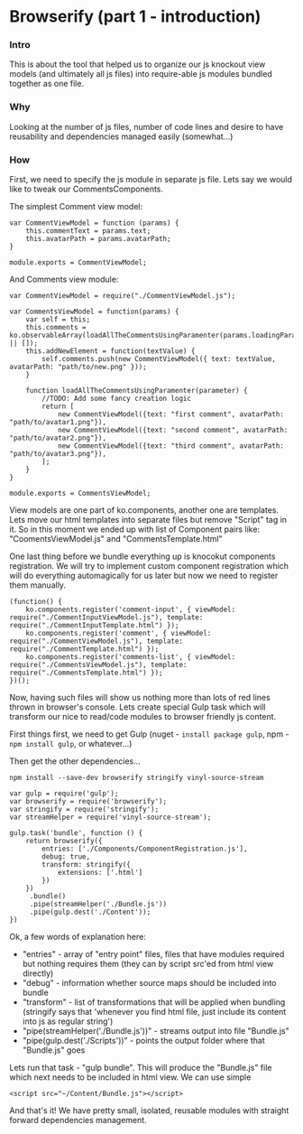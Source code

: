 # Browserify (part 1 - introduction)

### Intro

This is about the tool that helped us to organize our js knockout view models (and ultimately all js files) into require-able js modules bundled together as one file.

### Why

Looking at the number of js files, number of code lines and desire to have reusability and dependencies managed easily (somewhat...)

### How

First, we need to specify the js module in separate js file. Lets say we would like to tweak our CommentsComponents.

The simplest Comment view model:
```
var CommentViewModel = function (params) {
    this.commentText = params.text;
    this.avatarPath = params.avatarPath;
}

module.exports = CommentViewModel;
```

And Comments view module:
```
var CommentViewModel = require("./CommentViewModel.js");

var CommentsViewModel = function(params) {
    var self = this;
    this.comments = ko.observableArray(loadAllTheCommentsUsingParamenter(params.loadingParameter) || []);
    this.addNewElement = function(textValue) {
        self.comments.push(new CommentViewModel({ text: textValue, avatarPath: "path/to/new.png" }));
    }

    function loadAllTheCommentsUsingParamenter(parameter) {
        //TODO: Add some fancy creation logic
        return [
            new CommentViewModel({text: "first comment", avatarPath: "path/to/avatar1.png"}),
            new CommentViewModel({text: "second comment", avatarPath: "path/to/avatar2.png"}),
            new CommentViewModel({text: "third comment", avatarPath: "path/to/avatar3.png"}),
        ];
    }
}

module.exports = CommentsViewModel;
```

View models are one part of ko.components, another one are templates. Lets move our html templates into separate files but remove "Script" tag in it.
So in this moment we ended up with list of Component pairs like: "CoomentsViewModel.js" and "CommentsTemplate.html"

One last thing before we bundle everything up is knocokut components registration. We will try to implement custom component registration which will do everything automagically for us later but now we need to register them manually.
```
(function() {
    ko.components.register('comment-input', { viewModel: require("./CommentInputViewModel.js"), template: require("./CommentInputTemplate.html") });
    ko.components.register('comment', { viewModel: require("./CommentViewModel.js"), template: require("./CommentTemplate.html") });
    ko.components.register('comments-list', { viewModel: require("./CommentsViewModel.js"), template: require("./CommentsTemplate.html") });
})();
```

Now, having such files will show us nothing more than lots of red lines thrown in browser's console. Lets create special Gulp task which will transform our nice to read/code modules to browser friendly js content.

First things first, we need to get Gulp (nuget - `install package gulp`, npm - `npm install gulp`, or whatever...)

Then get the other dependencies...

`npm install --save-dev browserify stringify vinyl-source-stream`

```
var gulp = require('gulp');
var browserify = require('browserify');
var stringify = require('stringify');
var streamHelper = require('vinyl-source-stream');

gulp.task('bundle', function () {
    return browserify({
        entries: ['./Components/ComponentRegistration.js'],
        debug: true,
        transform: stringify({
            extensions: ['.html']
        })
    })
     .bundle()
     .pipe(streamHelper('./Bundle.js'))
     .pipe(gulp.dest('./Content'));
})
```

Ok, a few words of explanation here:

+ "entries" - array of "entry point" files, files that have modules required but nothing requires them (they can by script src'ed from html view directly)
+ "debug" - information whether source maps should be included into bundle
+ "transform" - list of transformations that will be applied when bundling (stringify says that 'whenever you find html file, just include its content into js as regular string')
+ "pipe(streamHelper('./Bundle.js'))" - streams output into file "Bundle.js"
+ "pipe(gulp.dest('./Scripts'))" - points the output folder where that "Bundle.js" goes

Lets run that task - "gulp bundle". This will produce the "Bundle.js" file which next needs to be included in html view. We can use simple 

`<script src="~/Content/Bundle.js"></script> `

And that's it! We have pretty small, isolated, reusable modules with straight forward dependencies management.


